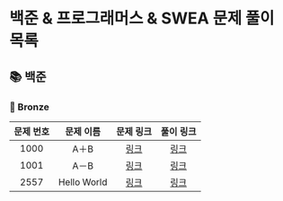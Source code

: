# 
# 백준 & 프로그래머스 & SWEA 문제 풀이 목록
## 📚 백준
### 🚀 Bronze
| 문제 번호 | 문제 이름 | 문제 링크 | 풀이 링크 |
| :-----: | :-----: | :-----: | :-----: |
|1000|A＋B|[링크]()|[링크](./%EB%B0%B1%EC%A4%80/Bronze/1000.%E2%80%85A%EF%BC%8BB/README.md)|
|1001|A－B|[링크]()|[링크](./%EB%B0%B1%EC%A4%80/Bronze/1001.%E2%80%85A%EF%BC%8DB/A%EF%BC%8DB.py)|
|2557|Hello World|[링크]()|[링크](./%EB%B0%B1%EC%A4%80/Bronze/2557.%E2%80%85Hello%E2%80%85World/README.md)|
